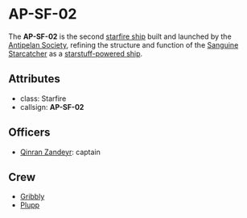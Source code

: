 # AP-SF-02

The **AP-SF-02** is the second [starfire ship](../../../technology/starstuff-ships/starfire-ship) built and launched by the [Antipelan Society](../), refining the structure and function of the [Sanguine Starcatcher](../sanguine-starcatcher) as a [starstuff-powered ship](../../../technology/starstuff-ships).

## Attributes

- class: Starfire
- callsign: **AP-SF-02**

## Officers

- [Qinran Zandeyr](../members/qinran-zandeyr): captain

## Crew

- [Gribbly](../members/gribbly)
- [Plupp](../members/plupp)
